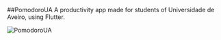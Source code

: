 ##PomodoroUA 
A productivity app made for students of Universidade de Aveiro, using Flutter.

![PomodoroUA](https://user-images.githubusercontent.com/60887272/110957786-df758300-8343-11eb-9dc8-40318d38b894.jpg)
 
